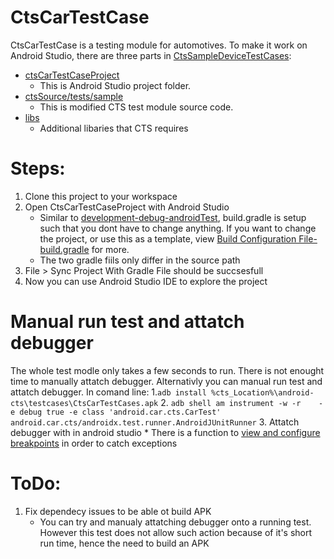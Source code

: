 # CtsCarTestCase
CtsCarTestCase is a testing module for automotives. To make it work on Android Studio, there are three parts in [CtsSampleDeviceTestCases](https://github.com/Alwin-Lin/development-debug-androidTest/tree/master/CtsSampleDeviceTestCases): 
* [ctsCarTestCaseProject](https://github.com/Alwin-Lin/development-debug-androidTest/tree/master/CtsCarTestCases/ctsDeviceTestCaseProject) 
    * This is Android Studio project folder. 
* [ctsSource/tests/sample](https://github.com/Alwin-Lin/development-debug-androidTest/tree/master/CtsCarTestCases/ctsSource)
    * This is modified CTS test module source code.
* [libs](https://github.com/Alwin-Lin/development-debug-androidTest/tree/master/CtsCarTestCase/libs)
    * Additional libaries that CTS requires 
# Steps: 
 1. Clone this project to your workspace
 2. Open CtsCarTestCaseProject with Android Studio
    * Similar to [development-debug-androidTest](https://github.com/Alwin-Lin/development-debug-androidTest), build.gradle is setup such that you dont have to change anything. If you want to change the project, or use this as a template, view [Build Configuration File-build.gradle](https://github.com/Alwin-Lin/development-debug-androidTest) for more.
    * The two gradle fiils only differ in the source path
 3. File > Sync Project With Gradle File should be succsesfull
 4. Now you can use Android Studio IDE to explore the project
 
 # Manual run test and attatch debugger
 The whole test modle only takes a few seconds to run. There is not enought time to manually attatch debugger. Alternativly you can manual run test and attatch debugger. In comand line:
 1.``` adb install %cts_Location%\android-cts\testcases\CtsCarTestCases.apk ```
 2. ```adb shell am instrument -w -r    -e debug true -e class 'android.car.cts.CarTest' android.car.cts/androidx.test.runner.AndroidJUnitRunner```
 3. Attatch debugger with in android studio
    * There is a function to [view and configure breakpoints](https://developer.android.com/studio/debug#breakPointsView) in order to catch exceptions

 
 # ToDo:
 1. Fix dependecy issues to be able ot build APK
    * You can try and manualy attatching debugger onto a running test. However this test does not allow such action because of it's short run time, hence the need to build an APK
